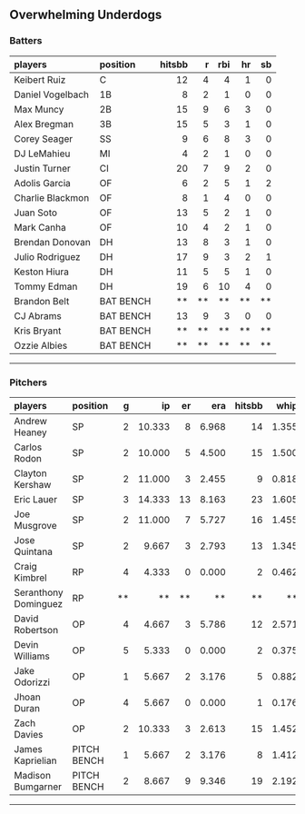 ## Overwhelming Underdogs

### Batters

 
|players          |position  | hitsbb|  r| rbi| hr| sb| 
|:----------------|:---------|------:|--:|---:|--:|--:| 
|Keibert Ruiz     |C         |     12|  4|   4|  1|  0| 
|Daniel Vogelbach |1B        |      8|  2|   1|  0|  0| 
|Max Muncy        |2B        |     15|  9|   6|  3|  0| 
|Alex Bregman     |3B        |     15|  5|   3|  1|  0| 
|Corey Seager     |SS        |      9|  6|   8|  3|  0| 
|DJ LeMahieu      |MI        |      4|  2|   1|  0|  0| 
|Justin Turner    |CI        |     20|  7|   9|  2|  0| 
|Adolis Garcia    |OF        |      6|  2|   5|  1|  2| 
|Charlie Blackmon |OF        |      8|  1|   4|  0|  0| 
|Juan Soto        |OF        |     13|  5|   2|  1|  0| 
|Mark Canha       |OF        |     10|  4|   2|  1|  0| 
|Brendan Donovan  |DH        |     13|  8|   3|  1|  0| 
|Julio Rodriguez  |DH        |     17|  9|   3|  2|  1| 
|Keston Hiura     |DH        |     11|  5|   5|  1|  0| 
|Tommy Edman      |DH        |     19|  6|  10|  4|  0| 
|Brandon Belt     |BAT BENCH |     **| **|  **| **| **| 
|CJ Abrams        |BAT BENCH |     13|  9|   3|  0|  0| 
|Kris Bryant      |BAT BENCH |     **| **|  **| **| **| 
|Ozzie Albies     |BAT BENCH |     **| **|  **| **| **| 

* * *

### Pitchers

 
|players              |position    |  g|     ip| er|   era| hitsbb|  whip| so|  w| sv| 
|:--------------------|:-----------|--:|------:|--:|-----:|------:|-----:|--:|--:|--:| 
|Andrew Heaney        |SP          |  2| 10.333|  8| 6.968|     14| 1.355| 16|  0|  0| 
|Carlos Rodon         |SP          |  2| 10.000|  5| 4.500|     15| 1.500| 12|  0|  0| 
|Clayton Kershaw      |SP          |  2| 11.000|  3| 2.455|      9| 0.818| 14|  0|  0| 
|Eric Lauer           |SP          |  3| 14.333| 13| 8.163|     23| 1.605| 13|  1|  0| 
|Joe Musgrove         |SP          |  2| 11.000|  7| 5.727|     16| 1.455| 14|  1|  0| 
|Jose Quintana        |SP          |  2|  9.667|  3| 2.793|     13| 1.345|  6|  1|  0| 
|Craig Kimbrel        |RP          |  4|  4.333|  0| 0.000|      2| 0.462|  4|  1|  1| 
|Seranthony Dominguez |RP          | **|     **| **|    **|     **|    **| **| **| **| 
|David Robertson      |OP          |  4|  4.667|  3| 5.786|     12| 2.571|  8|  1|  0| 
|Devin Williams       |OP          |  5|  5.333|  0| 0.000|      2| 0.375|  5|  2|  3| 
|Jake Odorizzi        |OP          |  1|  5.667|  2| 3.176|      5| 0.882|  4|  0|  0| 
|Jhoan Duran          |OP          |  4|  5.667|  0| 0.000|      1| 0.176|  7|  0|  0| 
|Zach Davies          |OP          |  2| 10.333|  3| 2.613|     15| 1.452| 10|  0|  0| 
|James Kaprielian     |PITCH BENCH |  1|  5.667|  2| 3.176|      8| 1.412|  3|  0|  0| 
|Madison Bumgarner    |PITCH BENCH |  2|  8.667|  9| 9.346|     19| 2.192|  6|  0|  0| 


* * *


